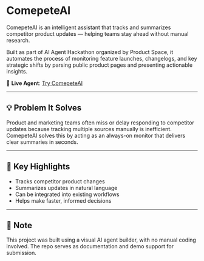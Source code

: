 # ComepeteAI

ComepeteAI is an intelligent assistant that tracks and summarizes competitor product updates — helping teams stay ahead without manual research.

Built as part of AI Agent Hackathon organized by Product Space, it automates the process of monitoring feature launches, changelogs, and key strategic shifts by parsing public product pages and presenting actionable insights.

🔗 **Live Agent**: [Try ComepeteAI](http://tiny.cc/f5yp001)

---

## 💡 Problem It Solves

Product and marketing teams often miss or delay responding to competitor updates because tracking multiple sources manually is inefficient. ComepeteAI solves this by acting as an always-on monitor that delivers clear summaries in seconds.

---

## 🎯 Key Highlights

- Tracks competitor product changes
- Summarizes updates in natural language
- Can be integrated into existing workflows
- Helps make faster, informed decisions

---

## 📌 Note

This project was built using a visual AI agent builder, with no manual coding involved. The repo serves as documentation and demo support for submission.


